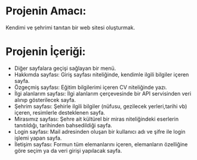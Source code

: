 # Projenin Amacı:
Kendimi ve şehrimi tanıtan bir web sitesi oluşturmak.
# Projenin İçeriği:
- Diğer sayfalara geçişi sağlayan bir menü.
- Hakkımda sayfası: Giriş sayfası niteliğinde, kendimle ilgili bilgiler içeren sayfa.
- Özgeçmiş sayfası: Eğitim bilgilerimi içeren CV niteliğinde yazı.
- İlgi alanlarım sayfası: İlgi alanlarım çerçevesinde bir API servisinden veri alınıp gösterilecek sayfa.
- Şehrim sayfası: Şehirle ilgili bilgiler (nüfusu, gezilecek yerleri,tarihi vb) içeren, resimlerle desteklenen sayfa.
- Mirasımız sayfası: Şehre ait kültürel bir miras niteliğindeki eserlerin tanıtıldığı, tarihinden bahsedildiği sayfa.
- Login sayfası: Mail adresinden oluşan bir kullanıcı adı ve şifre ile login işlemi yapan sayfa.
- İletişim sayfası: Formun tüm elemanlarını içeren, elemanların özelliğine göre seçim ya da veri girişi yapılacak sayfa.
